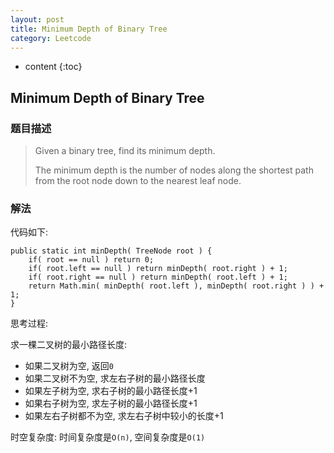 ```yaml
---
layout: post
title: Minimum Depth of Binary Tree
category: Leetcode
---
```


* content
{:toc}

## Minimum Depth of Binary Tree

### 题目描述

> Given a binary tree, find its minimum depth.
>
> The minimum depth is the number of nodes along the shortest path from the root node down to the nearest leaf node.

### 解法

代码如下:

    public static int minDepth( TreeNode root ) {
        if( root == null ) return 0;
        if( root.left == null ) return minDepth( root.right ) + 1;
        if( root.right == null ) return minDepth( root.left ) + 1;
        return Math.min( minDepth( root.left ), minDepth( root.right ) ) + 1;
    }

思考过程: 

求一棵二叉树的最小路径长度:

* 如果二叉树为空, 返回`0`
* 如果二叉树不为空, 求左右子树的最小路径长度
* 如果左子树为空, 求右子树的最小路径长度+1
* 如果右子树为空, 求左子树的最小路径长度+1
* 如果左右子树都不为空, 求左右子树中较小的长度+1

时空复杂度: 时间复杂度是`O(n)`, 空间复杂度是`O(1)`